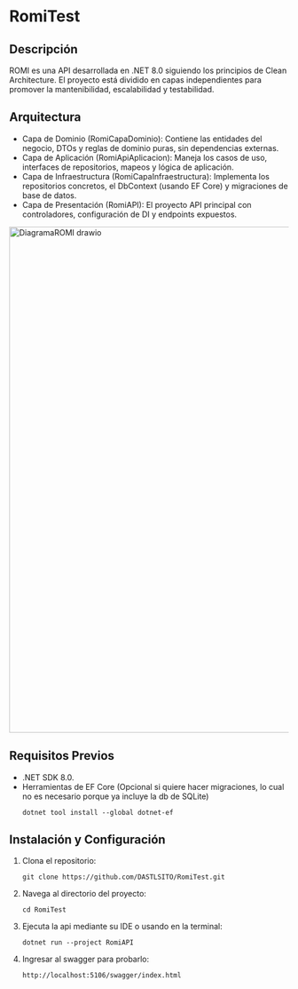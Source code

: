 # RomiTest
## Descripción
ROMI es una API desarrollada en .NET 8.0 siguiendo los principios de Clean Architecture. El proyecto está dividido en capas independientes para promover la mantenibilidad, escalabilidad y testabilidad.

## Arquitectura
* Capa de Dominio (RomiCapaDominio): Contiene las entidades del negocio, DTOs y reglas de dominio puras, sin dependencias externas.
* Capa de Aplicación (RomiApiAplicacion): Maneja los casos de uso, interfaces de repositorios, mapeos y lógica de aplicación.
* Capa de Infraestructura (RomiCapaInfraestructura): Implementa los repositorios concretos, el DbContext (usando EF Core) y migraciones de base de datos.
* Capa de Presentación (RomiAPI): El proyecto API principal con controladores, configuración de DI y endpoints expuestos.

<img width="1011" height="911" alt="DiagramaROMI drawio" src="https://github.com/user-attachments/assets/afe0101c-12cf-4c6e-95a5-5d9d8d094250" />

## Requisitos Previos
* .NET SDK 8.0.
* Herramientas de EF Core (Opcional si quiere hacer migraciones, lo cual no es necesario porque ya incluye la db de SQLite)
   ```
   dotnet tool install --global dotnet-ef
   ```

## Instalación y Configuración
1. Clona el repositorio:
   ```
   git clone https://github.com/DASTLSITO/RomiTest.git
   ```
2. Navega al directorio del proyecto:
   ```
   cd RomiTest
   ```   
3. Ejecuta la api mediante su IDE o usando en la terminal:
   ```
   dotnet run --project RomiAPI
   ```
4. Ingresar al swagger para probarlo:
   ```
   http://localhost:5106/swagger/index.html
   ```
